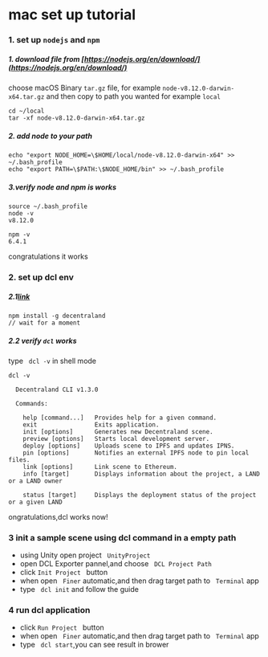 # mac set up tutorial

### 1. set up ```nodejs``` and ```npm```

##### 1. download file from [https://nodejs.org/en/download/](https://nodejs.org/en/download/)
choose macOS Binary ```tar.gz``` file, for example ```node-v8.12.0-darwin-x64.tar.gz```
and then copy to path you wanted for example ```local```
```
cd ~/local
tar -xf node-v8.12.0-darwin-x64.tar.gz
```

##### 2. add node to your path
```
echo "export NODE_HOME=\$HOME/local/node-v8.12.0-darwin-x64" >> ~/.bash_profile
echo "export PATH=\$PATH:\$NODE_HOME/bin" >> ~/.bash_profile

```

##### 3.verify node and npm is works
```
source ~/.bash_profile
node -v
v8.12.0

npm -v
6.4.1

```
congratulations it works

### 2. set up dcl env
##### 2.1[link](https://docs.decentraland.org/getting-started/create-scene/#install-the-cli)
```
npm install -g decentraland
// wait for a moment
```
##### 2.2 verify ``` dcl ``` works
type ``` dcl -v``` in shell mode
```
dcl -v

  Decentraland CLI v1.3.0

  Commands:

    help [command...]   Provides help for a given command.
    exit                Exits application.
    init [options]      Generates new Decentraland scene.
    preview [options]   Starts local development server.
    deploy [options]    Uploads scene to IPFS and updates IPNS.
    pin [options]       Notifies an external IPFS node to pin local files.
    link [options]      Link scene to Ethereum.
    info [target]       Displays information about the project, a LAND or a LAND owner
                        
    status [target]     Displays the deployment status of the project or a given LAND
```
ongratulations,dcl works now!

### 3 init a sample scene using dcl command in a empty path
- using Unity open project ``` UnityProject```
- open DCL Exporter pannel,and choose  ``` DCL Project Path```
- click ```Init Project ``` button
- when open ``` Finer``` automatic,and then drag target path to ``` Terminal``` app
- type ``` dcl init``` and follow the guide

### 4 run dcl application
- click ```Run Project ``` button
- when open ``` Finer``` automatic,and then drag target path to ``` Terminal``` app
- type ``` dcl start```,you can see result in brower